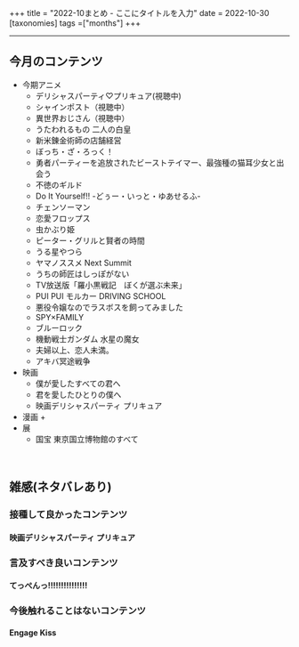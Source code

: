 +++
title = "2022-10まとめ - ここにタイトルを入力"
date = 2022-10-30
[taxonomies]
tags =["months"]
+++



<!-- more -->

---



## 今月のコンテンツ
+ 今期アニメ
    + デリシャスパーティ♡プリキュア(視聴中)
    + シャインポスト（視聴中）
    + 異世界おじさん（視聴中）
    + うたわれるもの 二人の白皇
    + 新米錬金術師の店舗経営
    + ぼっち・ざ・ろっく！
    + 勇者パーティーを追放されたビーストテイマー、最強種の猫耳少女と出会う
    + 不徳のギルド
    + Do It Yourself!! -どぅー・いっと・ゆあせるふ-
    + チェンソーマン
    + 恋愛フロップス
    + 虫かぶり姫
    + ピーター・グリルと賢者の時間
    + うる星やつら
    + ヤマノススメ Next Summit
    + うちの師匠はしっぽがない
    + TV放送版「羅小黒戦記　ぼくが選ぶ未来」
    + PUI PUI モルカー DRIVING SCHOOL
    + 悪役令嬢なのでラスボスを飼ってみました
    + SPY×FAMILY
    + ブルーロック
    + 機動戦士ガンダム 水星の魔女
    + 夫婦以上、恋人未満。
    + アキバ冥途戦争
+ 映画
    + 僕が愛したすべての君へ
    + 君を愛したひとりの僕へ
    + 映画デリシャスパーティ プリキュア
+ 漫画
    + 
+ 展
    + 国宝 東京国立博物館のすべて

<br>

## 雑感(ネタバレあり)
### 接種して良かったコンテンツ
#### 映画デリシャスパーティ プリキュア


### 言及すべき良いコンテンツ
#### てっぺんっ!!!!!!!!!!!!!!!



### 今後触れることはないコンテンツ
#### Engage Kiss
